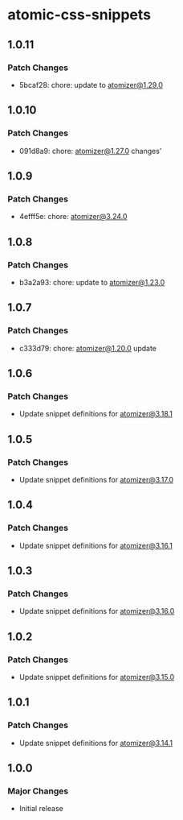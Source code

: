 # atomic-css-snippets

## 1.0.11

### Patch Changes

-   5bcaf28: chore: update to atomizer@1.29.0

## 1.0.10

### Patch Changes

-   091d8a9: chore: atomizer@1.27.0 changes'

## 1.0.9

### Patch Changes

-   4efff5e: chore: atomizer@3.24.0

## 1.0.8

### Patch Changes

-   b3a2a93: chore: update to atomizer@1.23.0

## 1.0.7

### Patch Changes

-   c333d79: chore: atomizer@1.20.0 update

## 1.0.6

### Patch Changes

-   Update snippet definitions for atomizer@3.18.1

## 1.0.5

### Patch Changes

-   Update snippet definitions for atomizer@3.17.0

## 1.0.4

### Patch Changes

-   Update snippet definitions for atomizer@3.16.1

## 1.0.3

### Patch Changes

-   Update snippet definitions for atomizer@3.16.0

## 1.0.2

### Patch Changes

-   Update snippet definitions for atomizer@3.15.0

## 1.0.1

### Patch Changes

-   Update snippet definitions for atomizer@3.14.1

## 1.0.0

### Major Changes

-   Initial release
